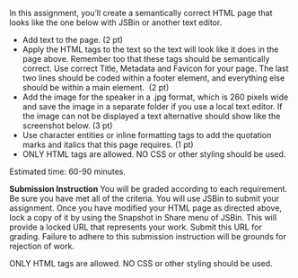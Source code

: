 In this assignment, you’ll create a semantically correct HTML page that looks like the one below with JSBin or another text editor.


* Add text to the page. (2 pt)
* Apply the HTML tags to the text so the text will look like it does in the page above. Remember too that these tags should be semantically correct. Use correct Title, Metadata and Favicon for your page. The last two lines should be coded within a footer element, and everything else should be within a main element.  (2 pt)
* Add the image for the speaker in a .jpg format, which is 260 pixels wide and save the image in a separate folder if you use a local text editor. If the image can not be displayed a text alternative should show like the screenshot below. (3 pt)
* Use character entities or inline formatting tags to add the quotation marks and italics that this page requires. (1 pt)
* ONLY HTML tags are allowed. NO CSS or other styling should be used.

Estimated time: 60-90 minutes.

 
**Submission Instruction**
You will be graded according to each requirement. Be sure you have met all of the criteria. You will use JSBin to submit your assignment. Once you have modified your HTML page as directed above, lock a copy of it by using the Snapshot in Share menu of JSBin. This will provide a locked URL that represents your work.  Submit this URL for grading. Failure to adhere to this submission instruction will be grounds for rejection of work.

ONLY HTML tags are allowed. NO CSS or other styling should be used.

